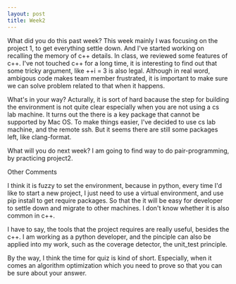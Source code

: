 ```yaml
---
layout: post
title: Week2 
---
```


What did you do this past week?
This week mainly I was focusing on the project 1, to get everything settle down. And I've started working on recalling the memory of c++ details. In class, we reviewed some features of c++. I've not touched c++ for a long time, it is interesting to find out that some tricky argument, like ++i = 3 is also legal. Although in real word, ambigous code makes team member frustrated, it is important to make sure we can solve problem related to that when it happens.

What's in your way?
Acturally, it is sort of hard bacause the step for building the environment is not quite clear especially when you are not using a cs lab machine. It turns out the there is a key package that cannot be supported by Mac OS. To make things easier, I've decided to use cs lab machine, and the remote ssh. But it seems there are still some packages left, like clang-format.

What will you do next week?
I am going to find way to do pair-programming, by practicing project2.


Other Comments

I think it is fuzzy to set the environment, because in python, every time I'd like to start a new project, I just need to use a virtual environment, and use pip install to get require packages. So that the it will be easy for developer to settle down and migrate to other machines. I don't know whether it is also common in c++.

I have to say, the tools that the project requires are really useful, besides the c++. I am working as a python developer, and the pinciple can also be applied into my work, such as the coverage detector, the unit_test principle. 

By the way, I think the time for quiz is kind of short. Especially, when it comes an algorithm optimization which you need to prove so that you can be sure about your answer. 